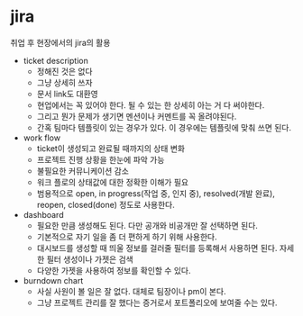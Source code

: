 # jira

취업 후 현장에서의 jira의 활용

- ticket description
  - 정해진 것은 없다
  - 그냥 상세히 쓰자
  - 문서 link도 대환영
  - 현업에서는 꼭 있어야 한다. 될 수 있는 한 상세히 아는 거 다 써야한다.
  - 그리고 뭔가 문제가 생기면 멘션이나 커멘트를 꼭 올려야된다.
  - 간혹 팀마다 템플릿이 있는 경우가 있다. 이 경우에는 템플릿에 맞춰 쓰면 된다.
- work flow
  - ticket이 생성되고 완료될 때까지의 상태 변화
  - 프로젝트 진행 상황을 한눈에 파악 가능
  - 불필요한 커뮤니케이션 감소
  - 워크 플로의 상태값에 대한 정확한 이해가 필요
  - 범용적으로 open, in progress(작업 중, 인지 중), resolved(개발 완료), reopen, closed(done) 정도로 사용한다.
- dashboard
  - 필요한 만큼 생성해도 된다. 다만 공개와 비공개만 잘 선택하면 된다.
  - 기본적으로 자기 일을 좀 더 편하게 하기 위해 사용한다.
  - 대시보드를 생성할 때 띄울 정보를 걸러줄 필터를 등록해서 사용하면 된다. 자세한 필터 생성이나 가젯은 검색
  - 다양한 가젯을 사용하여 정보를 확인할 수 있다.
- burndown chart
  - 사실 사원이 볼 일은 잘 없다. 대체로 팀장이나 pm이 본다.
  - 그냥 프로젝트 관리를 잘 했다는 증거로서 포트폴리오에 보여줄 수는 있다.


